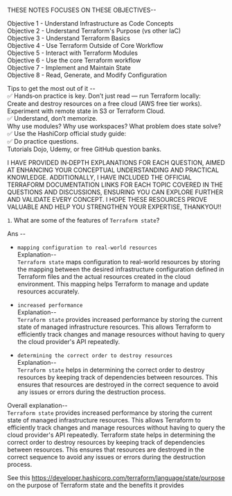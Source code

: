 THESE NOTES FOCUSES ON THESE OBJECTIVES--

Objective 1 - Understand Infrastructure as Code Concepts    
Objective 2 - Understand Terraform's Purpose (vs other IaC)    
Objective 3 - Understand Terraform Basics    
Objective 4 - Use Terraform Outside of Core Workflow    
Objective 5 - Interact with Terraform Modules  
Objective 6 - Use the core Terraform workflow  
Objective 7 - Implement and Maintain State  
Objective 8 - Read, Generate, and Modify Configuration  
  
Tips to get the most out of it --  
✅ Hands‑on practice is key. Don’t just read — run Terraform locally:  
Create and destroy resources on a free cloud (AWS free tier works).  
Experiment with remote state in S3 or Terraform Cloud.  
✅ Understand, don’t memorize.  
Why use modules? Why use workspaces? What problem does state solve?  
✅ Use the HashiCorp official study guide:  
✅ Do practice questions.  
Tutorials Dojo, Udemy, or free GitHub question banks.  
  
I HAVE PROVIDED IN‑DEPTH EXPLANATIONS FOR EACH QUESTION, AIMED AT ENHANCING YOUR CONCEPTUAL UNDERSTANDING AND   PRACTICAL KNOWLEDGE. ADDITIONALLY, I HAVE INCLUDED THE OFFICIAL TERRAFORM DOCUMENTATION LINKS FOR EACH TOPIC   COVERED IN THE QUESTIONS AND DISCUSSIONS, ENSURING YOU CAN EXPLORE FURTHER AND VALIDATE EVERY CONCEPT. I HOPE THESE   RESOURCES PROVE VALUABLE AND HELP YOU STRENGTHEN YOUR EXPERTISE, THANKYOU!!  
  
`1`. What are some of the features of `Terraform state`?  
  
Ans --  
  
- `mapping configuration to real-world resources`  
 Explanation--  
`Terraform state` maps configuration to real-world resources by storing the mapping between the desired infrastructure configuration defined in Terraform files and the actual resources created in the cloud environment. This mapping helps Terraform to manage and update resources accurately.     
  
- `increased performance`  
Explanation--  
`Terraform state` provides increased performance by storing the current state of managed infrastructure resources. This allows Terraform to efficiently track changes and manage resources without having to query the cloud provider's API repeatedly.  
  
- `determining the correct order to destroy resources`  
Explanation--  
`Terraform state` helps in determining the correct order to destroy resources by keeping track of dependencies between resources. This ensures that resources are destroyed in the correct sequence to avoid any issues or errors during the destruction process.  
  
Overall explanation--  
`Terraform state` provides increased performance by storing the current state of managed infrastructure resources. This allows Terraform to efficiently track changes and manage resources without having to query the cloud   provider's API repeatedly.
Terraform state helps in determining the correct order to destroy resources by keeping track of dependencies between resources. This ensures that resources are destroyed in the correct sequence to avoid any issues or errors during the destruction process.  
  
See this https://developer.hashicorp.com/terraform/language/state/purpose on the purpose of Terraform state and the benefits it provides  